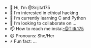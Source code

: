 - 👋 Hi, I’m @Srijita175
- 👀 I’m interested in ethical hacking
- 🌱 I’m currently learning C and Python
- 💞️ I’m looking to collaborate on ...
- 📫 How to reach me insta:-@Titli.175
- 😄 Pronouns: She/Her
- ⚡ Fun fact: ...

<!---
Srijita175/Srijita175 is a ✨ special ✨ repository because its `README.md` (this file) appears on your GitHub profile.
You can click the Preview link to take a look at your changes.
--->
